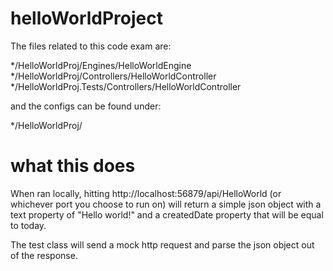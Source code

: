 # helloWorldProject

The files related to this code exam are:

*/HelloWorldProj/Engines/HelloWorldEngine
*/HelloWorldProj/Controllers/HelloWorldController
*/HelloWorldProj.Tests/Controllers/HelloWorldController

and the configs can be found under:

*/HelloWorldProj/

# what this does

When ran locally, hitting http://localhost:56879/api/HelloWorld (or whichever port you choose to run on) will return a simple json object with a text property of "Hello world!" and a createdDate property that will be equal to today.

The test class will send a mock http request and parse the json object out of the response.

